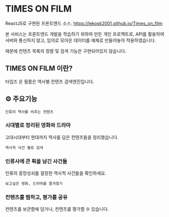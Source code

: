 # TIMES ON FILM

ReactJS로 구현된 프론트엔드 소스.
https://lekosk2001.github.io/Times_on_film

본 서비스는 프론트엔드 개발을 학습하기 위하여 만든 개인 프로젝트로,
API를 활용하여 서버와 통신하지 않고, 임의로 모아온 데이터를 예제로 만들어놓아 적용하였습니다.

때문에 컨텐츠 목록의 정렬 및 검색 기능은 구현되어있지 않습니다.



## TIMES ON FILM 이란?

타임즈 온 필름은 역사별 컨텐츠 검색엔진입니다.

## ⚙️ 주요기능

`인류의 역사를 비추는 컨텐츠`

### 시대별로 정리된 영화와 드라마

고대시대부터 현대까지 역사를 담은 컨텐츠들을 정리했습니다.

`역사적 사건 별로 검색`

### 인류사에 큰 획을 남긴 사건들

인류의 흥망성쇠를 결정한 역사적 사건들을 확인하세요.

`보고싶은 영화, 드라마를 즐겨찾기`

### 컨텐츠를 찜하고, 평가를 공유

컨텐츠를 보관함에 담거나, 컨텐츠를 평가할 수 있습니다.
